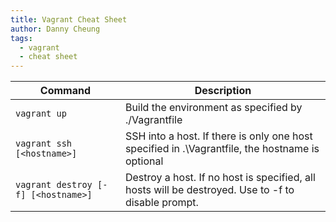 ```yaml
---
title: Vagrant Cheat Sheet
author: Danny Cheung
tags:
  - vagrant
  - cheat sheet
---
```


| Command | Description |
| ------- | ----------- |
| ```vagrant up``` | Build the environment as specified by ./Vagrantfile |
| ```vagrant ssh [<hostname>]``` | SSH into a host. If there is only one host specified in .\Vagrantfile, the hostname is optional  |
| ```vagrant destroy [-f] [<hostname>]``` | Destroy a host. If no host is specified, all hosts will be destroyed. Use to -f to disable prompt.  |
